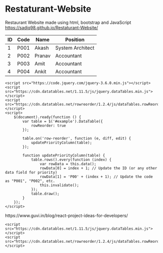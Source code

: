# Restaturant-Website
Restaurant Website made using html, bootstrap and JavaScript
https://sadiq98.github.io/Restaturant-Website/







<!DOCTYPE html>
<html lang="en">
<head>
    <meta charset="UTF-8">
    <meta name="viewport" content="width=device-width, initial-scale=1.0">
    <title>DataTable Row Reorder</title>
    <link rel="stylesheet" href="https://cdn.datatables.net/1.11.5/css/jquery.dataTables.min.css">
    <link rel="stylesheet" href="https://cdn.datatables.net/rowreorder/1.2.4/css/rowReorder.dataTables.min.css">
</head>
<body>
    <table id="example" class="display" style="width:100%">
        <thead>
            <tr>
                <th>ID</th>
                <th>Code</th>
                <th>Name</th>
                <th>Position</th>
            </tr>
        </thead>
        <tbody>
            <tr data-id="1">
                <td>1</td>
                <td>P001</td>
                <td>Akash</td>
                <td>System Architect</td>
            </tr>
            <tr data-id="2">
                <td>2</td>
                <td>P002</td>
                <td>Pranav</td>
                <td>Accountant</td>
            </tr>
            <tr data-id="3">
                <td>3</td>
                <td>P003</td>
                <td>Amit</td>
                <td>Accountant</td>
            </tr>
            <tr data-id="4">
                <td>4</td>
                <td>P004</td>
                <td>Ankit</td>
                <td>Accountant</td>
            </tr>
        </tbody>
    </table>

    <script src="https://code.jquery.com/jquery-3.6.0.min.js"></script>
    <script src="https://cdn.datatables.net/1.11.5/js/jquery.dataTables.min.js"></script>
    <script src="https://cdn.datatables.net/rowreorder/1.2.4/js/dataTables.rowReorder.min.js"></script>
    <script>
        $(document).ready(function () {
            var table = $('#example').DataTable({
                rowReorder: true
            });

            table.on('row-reorder', function (e, diff, edit) {
                updatePriorityColumn(table);
            });

            function updatePriorityColumn(table) {
                table.rows().every(function (index) {
                    var rowData = this.data();
                    rowData[0] = index + 1; // Update the ID (or any other data field for priority)
                    rowData[1] = 'P00' + (index + 1); // Update the code as "P001", "P002", etc.
                    this.invalidate();
                });
                table.draw();
            }
        });
    </script>
</body>
</html>
https://www.guvi.in/blog/react-project-ideas-for-developers/

    <script src="https://cdn.datatables.net/1.11.5/js/jquery.dataTables.min.js"></script>
    <script src="https://cdn.datatables.net/rowreorder/1.2.4/js/dataTables.rowReorder.min.js"></script>

   <link rel="stylesheet" href="https://cdn.datatables.net/1.11.5/css/jquery.dataTables.min.css">
    <link rel="stylesheet" href="https://cdn.datatables.net/rowreorder/1.2.4/css/rowReorder.dataTables.min.css">
